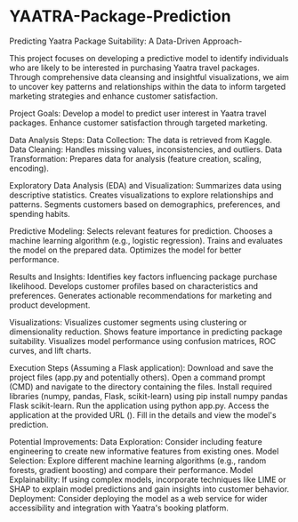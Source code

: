 # YAATRA-Package-Prediction
Predicting Yaatra Package Suitability: A Data-Driven Approach-

This project focuses on developing a predictive model to identify individuals who are likely to be interested in purchasing Yaatra travel packages. Through comprehensive data cleansing and insightful visualizations, we aim to uncover key patterns and relationships within the data to inform targeted marketing strategies and enhance customer satisfaction.

Project Goals:
Develop a model to predict user interest in Yaatra travel packages.
Enhance customer satisfaction through targeted marketing.

Data Analysis Steps:
Data Collection: The data is retrieved from Kaggle.
Data Cleaning: Handles missing values, inconsistencies, and outliers.
Data Transformation: Prepares data for analysis (feature creation, scaling, encoding).

Exploratory Data Analysis (EDA) and Visualization:
Summarizes data using descriptive statistics.
Creates visualizations to explore relationships and patterns.
Segments customers based on demographics, preferences, and spending habits.

Predictive Modeling:
Selects relevant features for prediction.
Chooses a machine learning algorithm (e.g., logistic regression).
Trains and evaluates the model on the prepared data.
Optimizes the model for better performance.

Results and Insights:
Identifies key factors influencing package purchase likelihood.
Develops customer profiles based on characteristics and preferences.
Generates actionable recommendations for marketing and product development.

Visualizations:
Visualizes customer segments using clustering or dimensionality reduction.
Shows feature importance in predicting package suitability.
Visualizes model performance using confusion matrices, ROC curves, and lift charts.

Execution Steps (Assuming a Flask application):
Download and save the project files (app.py and potentially others).
Open a command prompt (CMD) and navigate to the directory containing the files.
Install required libraries (numpy, pandas, Flask, scikit-learn) using pip install numpy pandas Flask scikit-learn.
Run the application using python app.py.
Access the application at the provided URL ().
Fill in the details and view the model's prediction.

Potential Improvements:
Data Exploration: Consider including feature engineering to create new informative features from existing ones.
Model Selection: Explore different machine learning algorithms (e.g., random forests, gradient boosting) and compare their performance.
Model Explainability: If using complex models, incorporate techniques like LIME or SHAP to explain model predictions and gain insights into customer behavior.
Deployment: Consider deploying the model as a web service for wider accessibility and integration with Yaatra's booking platform.

